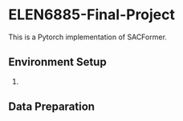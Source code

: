 # ELEN6885-Final-Project
This is a Pytorch implementation of SACFormer.

## Environment Setup
1.

## Data Preparation


